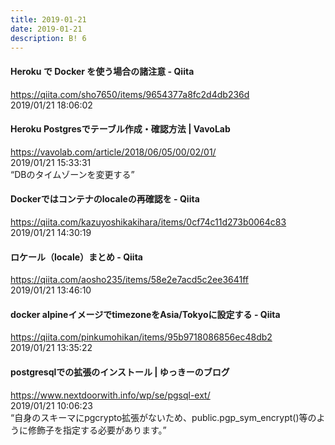 ```yaml
---
title: 2019-01-21
date: 2019-01-21
description: B! 6
---
```


#### Heroku で Docker を使う場合の諸注意 - Qiita
https://qiita.com/sho7650/items/9654377a8fc2d4db236d<br>
2019/01/21 18:06:02<br>


#### Heroku Postgresでテーブル作成・確認方法 | VavoLab
https://vavolab.com/article/2018/06/05/00/02/01/<br>
2019/01/21 15:33:31<br>
“DBのタイムゾーンを変更する”


#### Dockerではコンテナのlocaleの再確認を - Qiita
https://qiita.com/kazuyoshikakihara/items/0cf74c11d273b0064c83<br>
2019/01/21 14:30:19<br>


#### ロケール（locale）まとめ - Qiita
https://qiita.com/aosho235/items/58e2e7acd5c2ee3641ff<br>
2019/01/21 13:46:10<br>


#### docker alpineイメージでtimezoneをAsia/Tokyoに設定する - Qiita
https://qiita.com/pinkumohikan/items/95b9718086856ec48db2<br>
2019/01/21 13:35:22<br>


#### postgresqlでの拡張のインストール | ゆっきーのブログ
https://www.nextdoorwith.info/wp/se/pgsql-ext/<br>
2019/01/21 10:06:23<br>
“自身のスキーマにpgcrypto拡張がないため、public.pgp_sym_encrypt()等のように修飾子を指定する必要があります。”


